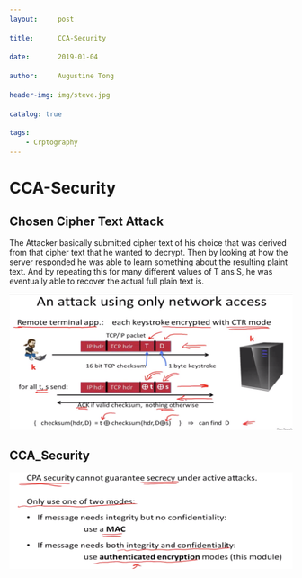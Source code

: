 ```yaml
---
layout:     post

title:      CCA-Security

date:       2019-01-04

author:     Augustine Tong

header-img: img/steve.jpg

catalog: true

tags:
    - Crptography
---
```


# CCA-Security

## Chosen Cipher Text Attack
The Attacker basically submitted cipher text of his choice that was derived from that cipher text that he wanted to decrypt. Then by looking at how the server responded he was able to learn something about the resulting plaint text. And by repeating this for many different values of T ans S, he was eventually able to recover the actual full plain text is.

![CCA](/img/crpto/CCA.png)

## CCA_Security
![CCA_Security](/img/crpto/CCA_Security.png)

